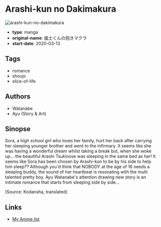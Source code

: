 # Arashi-kun no Dakimakura

![arashi-kun-no-dakimakura](https://cdn.myanimelist.net/images/manga/1/238799.jpg)

-   **type**: manga
-   **original-name**: 嵐士くんの抱きマクラ
-   **start-date**: 2020-03-13

## Tags

-   romance
-   shoujo
-   slice-of-life

## Authors

-   Watanabe
-   Ayu (Story & Art)

## Sinopse

Sora, a high school girl who loves her family, hurt her back after carrying her sleeping younger brother and went to the infirmary. It seems like she was having a wonderful dream whilst taking a break but, when she woke up... the beautiful Arashi Tsukinose was sleeping in the same bed as her! It seems like Sora has been chosen by Arashi-kun to be by his side to help him sleep?? Although you'd think that NOBODY at the age of 16 needs a sleeping buddy, the sound of her heartbeat is resonating with the multi talented pretty boy. Ayu Watanabe's attention drawing new story is an intimate romance that starts from sleeping side by side...

(Source: Kodansha, translated)

## Links

-   [My Anime list](https://myanimelist.net/manga/132166/Arashi-kun_no_Dakimakura)
